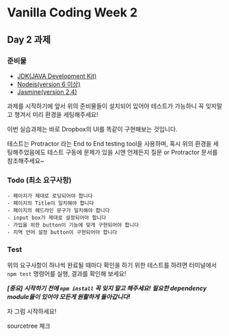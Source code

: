 # Vanilla Coding Week 2

## Day 2 과제

### 준비물

- [JDK(JAVA Development Kit)](http://www.oracle.com/technetwork/java/javase/downloads/index.html)
- [Nodejs(version 6 이상)](https://nodejs.org/en/)
- [Jasmine(version 2.4)](https://jasmine.github.io/)

과제를 시작하기에 앞서 위의 준비물들이 설치되어 있어야 테스트가 가능하니 꼭 잊지말고 챙겨서 미리 환경을 세팅해주세요!

이번 실습과제는 바로 Dropbox의 UI를 똑같이 구현해보는 것입니다.

테스트는 Protractor 라는 End to End testing tool을 사용하며, 혹시 위의 환경을 세팅해주었음에도 테스트 구동에 문제가 있을 시엔 언제든지 질문 or Protractor 문서를 참조해주세요~

### Todo (최소 요구사항)

	- 페이지가 제대로 로딩되어야 합니다
	- 페이지의 Title이 일치해야 합니다
	- 페이지의 헤드라인 문구가 일치해야 합니다
	- input box가 제대로 설정되어야 합니다
	- 가입을 위한 button이 기능에 맞게 구현되어야 합니다
	- 지역 언어 설정 button이 구현되어야 합니다

### Test

위의 요구사항이 하나씩 완료될 때마다 확인을 하기 위한 테스트를 하려면
터미널에서 `npm test` 명령어를 실행, 결과를 확인해 보세요!

***[중요] 시작하기 전에 `npm install` 꼭 잊지 말고 해주세요! 필요한 dependency module들이 있어야 모든게 원활하게 돌아갑니다!***


자 그럼 시작하세요!

sourcetree 체크
